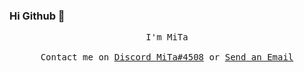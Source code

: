 ### Hi Github 👋

<p align="center">
  <samp>
     I'm MiTa
     <br><br>Contact me on <a href="https://discordapp.com/users/628414320287678485">Discord MiTa#4508</a> or <a href="mailto:mita9497dev@gmail.com">Send an Email</a>
  </samp>
<br><br>
</p>

<!--
**mita9497dev/mita9497dev** is a ✨ _special_ ✨ repository because its `README.md` (this file) appears on your GitHub profile.
